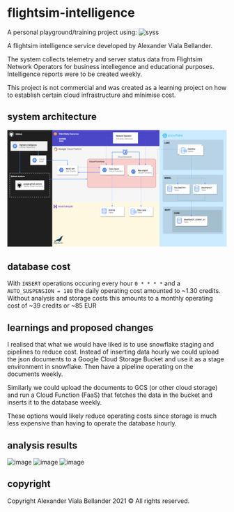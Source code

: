 # flightsim-intelligence
A personal playground/training project using:
![syss](https://user-images.githubusercontent.com/42417723/132095621-7bf62656-3b37-4dd7-a95c-c55417a2ddaa.png)


A flightsim intelligence service developed by Alexander Viala Bellander.

The system collects telemetry and server status data from Flightsim Network Operators for business intellegence and educational purposes. Intelligence reports were to be created weekly.

This project is not commercial and was created as a learning project on how to establish certain cloud infrastructure and minimise cost.

## system architecture
![Architecture](architecture.png)

## database cost
With `INSERT` operations occuring every hour `0 * * * *` and a `AUTO_SUSPENSION = 180` the daily operating cost amounted to ~1.30 credits.
Without analysis and storage costs this amounts to a monthly operating cost of ~39 credits or ~85 EUR

## learnings and proposed changes
I realised that what we would have liked is to use snowflake staging and pipelines to reduce cost. Instead of inserting data hourly we could upload the json documents to a Google Cloud Storage Bucket and use it as a stage environment in snowflake. Then have a pipeline operating on the documents weekly.

Similarly we could upload the documents to GCS (or other cloud storage) and run a Cloud Function (FaaS) that fetches the data in the bucket and inserts it to the database weekly.

These options would likely reduce operating costs since storage is much less expensive than having to operate the database hourly.


## analysis results
![image](https://user-images.githubusercontent.com/42417723/132095305-57c4742c-2c98-439d-9ed4-5fd805cfafb9.png)
![image](https://user-images.githubusercontent.com/42417723/132095311-de50cf72-3a3d-439d-a70a-9bc0cbd94701.png)
![image](https://user-images.githubusercontent.com/42417723/132095319-6b774655-d080-440a-9577-cd3aea40dc01.png)

## copyright
Copyright Alexander Viala Bellander 2021 © 
All rights reserved.
